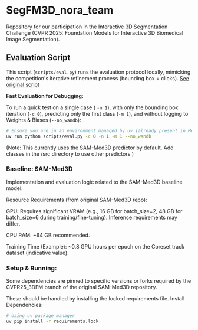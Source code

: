 # SegFM3D_nora_team

Repository for our participation in the Interactive 3D Segmentation Challenge (CVPR 2025: Foundation Models for Interactive 3D Biomedical Image Segmentation).

## Evaluation Script

This script (`scripts/eval.py`) runs the evaluation protocol locally, mimicking the competition's iterative refinement process (bounding box + clicks). [See original script](https://github.com/JunMa11/CVPR-MedSegFMCompetition/blob/main/CVPR25_iter_eval.py)

**Fast Evaluation for Debugging:**

To run a quick test on a single case ( `-n 1`), with only the bounding box iteration (`-c 0`), predicting only the first class (`-m 1`), and without logging to Weights & Biases (`--no_wandb`):

```bash
# Ensure you are in an environment managed by uv (already present in Meta's workspace : /work/dlclarge2/ndirt-SegFM3D )
uv run python scripts/eval.py -c 0 -n 1 -m 1 --no_wandb
```

(Note: This currently uses the SAM-Med3D predictor by default. Add classes in the /src directory to use other predictors.)

### Baseline: SAM-Med3D

Implementation and evaluation logic related to the SAM-Med3D baseline model.

Resource Requirements (from original SAM-Med3D repo):

GPU: Requires significant VRAM (e.g., 16 GB for batch_size=2, 48 GB for batch_size=6 during training/fine-tuning). Inference requirements may differ.

CPU RAM: ~64 GB recommended.

Training Time (Example): ~0.8 GPU hours per epoch on the Coreset track dataset (indicative value).



### Setup & Running:

Some dependencies are pinned to specific versions or forks required by the CVPR25_3DFM branch of the original SAM-Med3D repository.

These should be handled by installing the locked requirements file.
Install Dependencies:

```bash
# Using uv package manager
uv pip install -r requirements.lock
```

